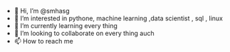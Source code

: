 - 👋 Hi, I’m @smhasg
- 👀 I’m interested in pythone, machine learning ,data scientist , sql , linux  
- 🌱 I’m currently learning every thing 
- 💞️ I’m looking to collaborate on every thing auch 
- 📫 How to reach me 

<!---
smhasg/smhasg is a ✨ special ✨ repository because its `README.md` (this file) appears on your GitHub profile.
You can click the Preview link to take a look at your changes.
--->
